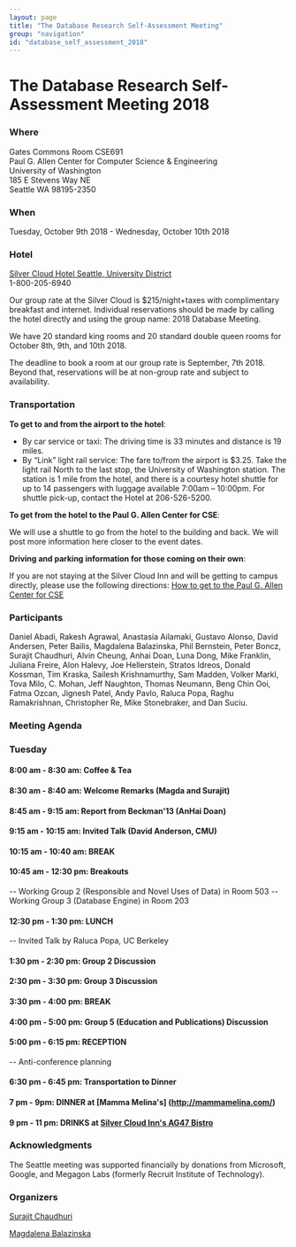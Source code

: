 ```yaml
---
layout: page
title: "The Database Research Self-Assessment Meeting"
group: "navigation"
id: "database_self_assessment_2018"
---
```


# The Database Research Self-Assessment Meeting 2018

### **Where**

Gates Commons Room CSE691  
Paul G. Allen Center for Computer Science & Engineering  
University of Washington  
185 E Stevens Way NE  
Seattle WA 98195-2350

### **When**
Tuesday, October 9th 2018 - Wednesday, October 10th 2018

### **Hotel**
[Silver Cloud Hotel Seattle, University District](https://www.silvercloud.com/university/)  
1-800-205-6940

Our group rate at the Silver Cloud is $215/night+taxes with complimentary breakfast and internet. Individual reservations should be made by calling the hotel directly and using the group name: 2018 Database Meeting.

We have 20 standard king rooms and 20 standard double queen rooms for October 8th, 9th, and 10th 2018.

The deadline to book a room at our group rate is September, 7th 2018. Beyond that, reservations will be at non-group rate and subject to availability.


### **Transportation**

**To get to and from the airport to the hotel**:

* By car service or taxi: The driving time is 33 minutes and distance is 19 miles.
* By “Link” light rail service: The fare to/from the airport is $3.25. Take the light rail North to the last stop, the University of Washington station. The station is 1 mile from the hotel, and there is a courtesy hotel shuttle for up to 14 passengers with luggage available 7:00am – 10:00pm. For shuttle pick-up, contact the Hotel at 206-526-5200.

**To get from the hotel to the Paul G. Allen Center for CSE**:

We will use a shuttle to go from the hotel to the building and back. We will post more information here closer to the event dates.

**Driving and parking information for those coming on their own**:

If you are not staying at the Silver Cloud Inn and will be getting to campus directly, please use the following directions: [How to get to the Paul G. Allen Center for CSE](https://www.cs.washington.edu/visitors/getting_here)


### **Participants**

Daniel Abadi, Rakesh Agrawal, Anastasia Ailamaki, Gustavo Alonso, David Andersen, Peter Bailis, Magdalena Balazinska, Phil Bernstein, Peter Boncz, Surajit Chaudhuri, Alvin Cheung, Anhai Doan, Luna Dong, Mike Franklin, Juliana Freire, Alon Halevy, Joe Hellerstein, Stratos Idreos, Donald Kossman, Tim Kraska, Sailesh Krishnamurthy, Sam Madden, Volker Markl, Tova Milo, C. Mohan, Jeff Naughton, Thomas Neumann, Beng Chin Ooi, Fatma Ozcan, Jignesh Patel, Andy Pavlo, Raluca Popa, Raghu Ramakrishnan, Christopher Re, Mike Stonebraker, and Dan Suciu.


### **Meeting Agenda**

### **Tuesday**

#### 8:00 am - 8:30 am:  Coffee & Tea

#### 8:30 am - 8:40 am:  Welcome Remarks (Magda and Surajit)

#### 8:45 am - 9:15 am:  Report from Beckman'13 (AnHai Doan)

#### 9:15 am - 10:15 am: Invited Talk (David Anderson, CMU)

#### 10:15 am - 10:40 am: BREAK

#### 10:45 am - 12:30 pm: Breakouts
-- Working Group 2 (Responsible and Novel Uses of Data) in Room 503
-- Working Group 3 (Database Engine) in Room 203

#### 12:30 pm - 1:30 pm: LUNCH 
-- Invited Talk by Raluca Popa, UC Berkeley

#### 1:30 pm - 2:30 pm: Group 2 Discussion 

#### 2:30 pm - 3:30 pm: Group 3 Discussion 

#### 3:30 pm - 4:00 pm: BREAK

#### 4:00 pm - 5:00 pm: Group 5 (Education and Publications) Discussion

#### 5:00 pm - 6:15 pm: RECEPTION
-- Anti-conference planning

#### 6:30 pm - 6:45 pm: Transportation to Dinner

#### 7 pm - 9pm: DINNER at [Mamma Melina's] (http://mammamelina.com/)

#### 9 pm - 11 pm: DRINKS at [Silver Cloud Inn's AG47 Bistro](https://www.silvercloud.com/university/)



### **Acknowledgments**

The Seattle meeting was supported financially by donations from Microsoft, Google, and Megagon Labs (formerly Recruit Institute of Technology).


### **Organizers**

[Surajit Chaudhuri](https://www.microsoft.com/en-us/research/people/surajitc/)

[Magdalena Balazinska](https://www.cs.washington.edu/people/faculty/magda)

